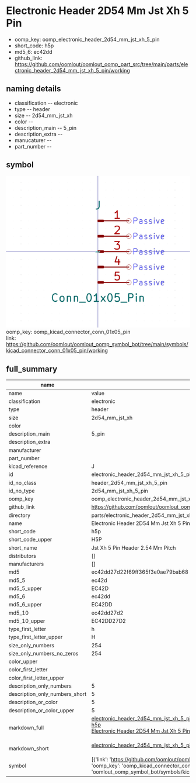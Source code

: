 # Electronic Header 2D54 Mm Jst Xh 5 Pin

  
* oomp_key: oomp_electronic_header_2d54_mm_jst_xh_5_pin 
* short_code: h5p
* md5_6: ec42dd  
* github_link: https://github.com/oomlout/oomlout_oomp_part_src/tree/main/parts/electronic_header_2d54_mm_jst_xh_5_pin/working  
## naming details
* classification -- electronic
* type -- header
* size -- 2d54_mm_jst_xh
* color -- 
* description_main -- 5_pin
* description_extra -- 
* manucaturer -- 
* part_number -- 



## symbol

![](symbol/0/working/working_600.png)  
oomp_key: oomp_kicad_connector_conn_01x05_pin  
link: https://github.com/oomlout/oomlout_oomp_symbol_bot/tree/main/symbols/kicad_connector_conn_01x05_pin/working  


## full_summary
| name | value | 
| --- | --- | 
| name | value | 
| classification | electronic | 
| type | header | 
| size | 2d54_mm_jst_xh | 
| color |  | 
| description_main | 5_pin | 
| description_extra |  | 
| manufacturer |  | 
| part_number |  | 
| kicad_reference | J | 
| id | electronic_header_2d54_mm_jst_xh_5_pin | 
| id_no_class | header_2d54_mm_jst_xh_5_pin | 
| id_no_type | 2d54_mm_jst_xh_5_pin | 
| oomp_key | oomp_electronic_header_2d54_mm_jst_xh_5_pin | 
| github_link | https://github.com/oomlout/oomlout_oomp_part_src/tree/main/parts/electronic_header_2d54_mm_jst_xh_5_pin/working | 
| directory | parts/electronic_header_2d54_mm_jst_xh_5_pin | 
| name | Electronic Header 2D54 Mm Jst Xh 5 Pin | 
| short_code | h5p | 
| short_code_upper | H5P | 
| short_name | Jst Xh 5 Pin Header 2.54 Mm Pitch | 
| distributors | [] | 
| manufacturers | [] | 
| md5 | ec42dd27d22f69ff365f3e0ae79bab68 | 
| md5_5 | ec42d | 
| md5_5_upper | EC42D | 
| md5_6 | ec42dd | 
| md5_6_upper | EC42DD | 
| md5_10 | ec42dd27d2 | 
| md5_10_upper | EC42DD27D2 | 
| type_first_letter | h | 
| type_first_letter_upper | H | 
| size_only_numbers | 254 | 
| size_only_numbers_no_zeros | 254 | 
| color_upper |  | 
| color_first_letter |  | 
| color_first_letter_upper |  | 
| description_only_numbers | 5 | 
| description_only_numbers_short | 5 | 
| description_or_color | 5 | 
| description_or_color_upper | 5 | 
| markdown_full | [electronic_header_2d54_mm_jst_xh_5_pin](https://github.com/oomlout/oomlout_oomp_part_src/tree/main/parts/electronic_header_2d54_mm_jst_xh_5_pin/working)<br>[h5p](https://github.com/oomlout/oomlout_oomp_part_src/tree/main/parts/electronic_header_2d54_mm_jst_xh_5_pin/working)<br>[Electronic Header 2D54 Mm Jst Xh 5 Pin](https://github.com/oomlout/oomlout_oomp_part_src/tree/main/parts/electronic_header_2d54_mm_jst_xh_5_pin/working)<br><br> | 
| markdown_short | [electronic_header_2d54_mm_jst_xh_5_pin](https://github.com/oomlout/oomlout_oomp_part_src/tree/main/parts/electronic_header_2d54_mm_jst_xh_5_pin/working)<br><br> | 
| symbol | [{'link': 'https://github.com/oomlout/oomlout_oomp_symbol_bot/tree/main/symbols/kicad_connector_conn_01x05_pin', 'oomp_key': 'oomp_kicad_connector_conn_01x05_pin', 'directory': 'oomlout_oomp_symbol_bot/symbols/kicad_connector_conn_01x05_pin//working/working.kicad_sym'}] | 
